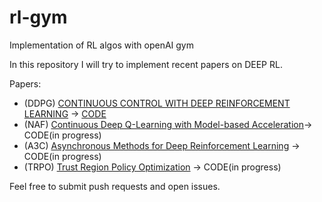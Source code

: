 # rl-gym
Implementation of RL algos with openAI gym

In this repository I will try to implement recent papers on DEEP RL.

Papers: 
 * (DDPG) [CONTINUOUS CONTROL WITH DEEP REINFORCEMENT LEARNING](http://arxiv.org/pdf/1509.02971v5.pdf) -> [CODE](https://github.com/kovacspeter/rl-gym/tree/master/DDPG)
 * (NAF)  [Continuous Deep Q-Learning with Model-based Acceleration](http://arxiv.org/pdf/1603.00748v1.pdf0)-> CODE(in progress)
 * (A3C)  [Asynchronous Methods for Deep Reinforcement Learning](http://arxiv.org/pdf/1602.01783v2.pdf) -> CODE(in progress)
 * (TRPO) [Trust Region Policy Optimization](https://arxiv.org/pdf/1502.05477v4.pdf) -> CODE(in progress)
 
 Feel free to submit push requests and open issues.
